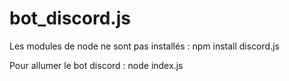 # bot_discord.js

Les modules de node ne sont pas installés : npm install discord.js

Pour allumer le bot discord : node index.js
